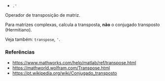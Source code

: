 * `.'`

Operador de transposição de matriz.

Para matrizes complexas, calcula a transposta, **não** o conjugado transposto (Hermitiano).

Veja também: `transpose`, `'`.

### Referências

* https://www.mathworks.com/help/matlab/ref/transpose.html
* https://mathworld.wolfram.com/Transpose.html
* https://pt.wikipedia.org/wiki/Conjugado_transposto
